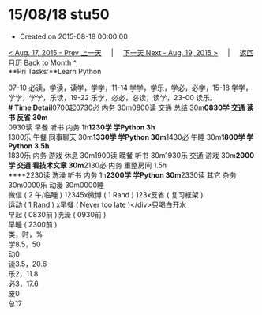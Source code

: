 # 15/08/18 stu50

* Created on 2015-08-18 00:00:00

[&lt; Aug. 17, 2015 - Prev 上一天](d17.md)     \|     [下一天 Next - Aug. 19, 2015 &gt;](d19.md)     \|     [返回月历 Back to Month ^](index.md)   
**Pri Tasks:**Learn Python  
  
07-10 必读，学读，读学，学学，11-14 学学，学乐，学必，必学，15-18 学学，学学，学学，乐读，19-22 乐学，必必，必读，读学，23-00 读乐。  
**\# Time Detail**0700起0730必 内务 30m0800读 交通 总结 30m**0830学 交通 读书 反省 30m**  
0930读 早餐 听书 内务 1h**1230学 学Python 3h**  
1300乐 午餐 同事聊天 30m**1330学 学Python 30m**1430必 午睡 30m**1800学 学Python 3.5h**  
1830乐 内务 游戏 休息 30m1900读 晚餐 听书 30m1930乐 交通 游戏 30m**2000学 交通 看技术文章 30m**2130必 内务 重整房间 1.5h  
****2230读 洗澡 听书 内务 1h**2300学 学Python 30m**2330读 其它 杂务 30m0000乐 动漫 30m0000睡  
微信 \( 2 午/临睡 \) 12345x微博 \( 1 Rand \) 123x反省 \( 复习框架 \)  
运动 \( 1 Rand \) x早餐 \( Never too late \)&lt;/div&gt;只喝白开水  
早起 \( 0830前 \)洗澡 \( 0930前 \)  
早睡 \( 2300前 \)  
类，时，%  
学8.5，50  
动0  
读3.5，20.6  
乐2，11.8  
必3，17.6  
废0  
总17

